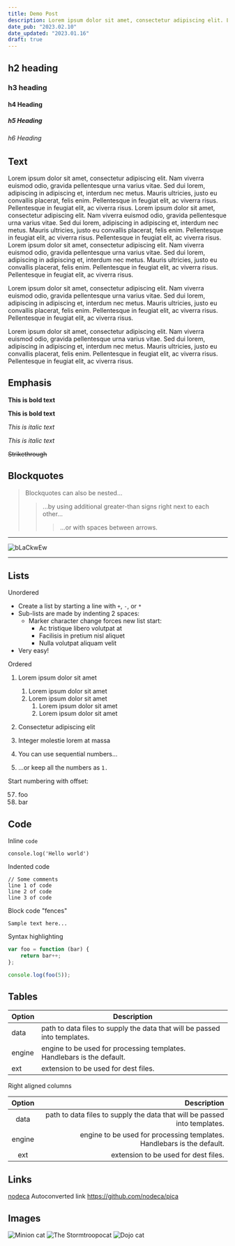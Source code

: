 ```yaml
---
title: Demo Post
description: Lorem ipsum dolor sit amet, consectetur adipiscing elit. Lorem ipsum dolor sit amet, consectetur adipiscing elit. Lorem ipsum dolor sit amet, consectetur.
date_pub: "2023.02.10"
date_updated: "2023.01.16"
draft: true
---
```


## h2 heading

### h3 heading

#### h4 Heading

##### h5 Heading

###### h6 Heading

## Text

Lorem ipsum dolor sit amet, consectetur adipiscing elit. Nam viverra euismod odio, gravida pellentesque urna varius vitae. Sed dui lorem, adipiscing in adipiscing et, interdum nec metus. Mauris ultricies, justo eu convallis placerat, felis enim. Pellentesque in feugiat elit, ac viverra risus. Pellentesque in feugiat elit, ac viverra risus.
Lorem ipsum dolor sit amet, consectetur adipiscing elit. Nam viverra euismod odio, gravida pellentesque urna varius vitae. Sed dui lorem, adipiscing in adipiscing et, interdum nec metus. Mauris ultricies, justo eu convallis placerat, felis enim. Pellentesque in feugiat elit, ac viverra risus. Pellentesque in feugiat elit, ac viverra risus.
Lorem ipsum dolor sit amet, consectetur adipiscing elit. Nam viverra euismod odio, gravida pellentesque urna varius vitae. Sed dui lorem, adipiscing in adipiscing et, interdum nec metus. Mauris ultricies, justo eu convallis placerat, felis enim. Pellentesque in feugiat elit, ac viverra risus. Pellentesque in feugiat elit, ac viverra risus.

Lorem ipsum dolor sit amet, consectetur adipiscing elit. Nam viverra euismod odio, gravida pellentesque urna varius vitae. Sed dui lorem, adipiscing in adipiscing et, interdum nec metus. Mauris ultricies, justo eu convallis placerat, felis enim. Pellentesque in feugiat elit, ac viverra risus. Pellentesque in feugiat elit, ac viverra risus.

Lorem ipsum dolor sit amet, consectetur adipiscing elit. Nam viverra euismod odio, gravida pellentesque urna varius vitae. Sed dui lorem, adipiscing in adipiscing et, interdum nec metus. Mauris ultricies, justo eu convallis placerat, felis enim. Pellentesque in feugiat elit, ac viverra risus. Pellentesque in feugiat elit, ac viverra risus.

## Emphasis

**This is bold text**

**This is bold text**

_This is italic text_

_This is italic text_

~~Strikethrough~~

## Blockquotes

> Blockquotes can also be nested...
>
> > ...by using additional greater-than signs right next to each other...
> >
> > > ...or with spaces between arrows.

---

![bLaCkwEw](https://avatars.githubusercontent.com/u/35146970 "bLaCkwEw")

---

## Lists

Unordered

- Create a list by starting a line with `+`, `-`, or `*`
- Sub-lists are made by indenting 2 spaces:
  - Marker character change forces new list start:
    - Ac tristique libero volutpat at
    * Facilisis in pretium nisl aliquet
    - Nulla volutpat aliquam velit
- Very easy!

Ordered

1. Lorem ipsum dolor sit amet
   1. Lorem ipsum dolor sit amet
   1. Lorem ipsum dolor sit amet
      1. Lorem ipsum dolor sit amet
      1. Lorem ipsum dolor sit amet
1. Consectetur adipiscing elit
1. Integer molestie lorem at massa

1. You can use sequential numbers...
1. ...or keep all the numbers as `1.`

Start numbering with offset:

57. foo
58. bar

## Code

Inline `code`

`console.log('Hello world')`

Indented code

    // Some comments
    line 1 of code
    line 2 of code
    line 3 of code

Block code "fences"

```
Sample text here...
```

Syntax highlighting

```js
var foo = function (bar) {
	return bar++;
};

console.log(foo(5));
```

## Tables

| Option | Description                                                               |
| ------ | ------------------------------------------------------------------------- |
| data   | path to data files to supply the data that will be passed into templates. |
| engine | engine to be used for processing templates. Handlebars is the default.    |
| ext    | extension to be used for dest files.                                      |

Right aligned columns

| Option |                                                               Description |
| :----: | ------------------------------------------------------------------------: |
|  data  | path to data files to supply the data that will be passed into templates. |
| engine |    engine to be used for processing templates. Handlebars is the default. |
|  ext   |                                      extension to be used for dest files. |

## Links

[nodeca](https://dev.nodeca.com)
Autoconverted link https://github.com/nodeca/pica

## Images

![Minion cat](https://octodex.github.com/images/minion.png "Minion cat")
![The Stormtroopocat](https://octodex.github.com/images/stormtroopocat.jpg "The Stormtroopocat")
![Dojo cat](https://octodex.github.com/images/dojocat.jpg "Dojo cat")
